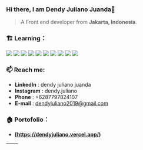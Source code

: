 ### Hi there, I am Dendy Juliano Juanda👋

> A Front end developer from **Jakarta, Indonesia**.
### 🏗️ Learning：

<code><img src="https://img.shields.io/badge/Next-black?style=for-the-badge&logo=next.js&logoColor=white"/></code>
<code><img src="https://img.shields.io/badge/node.js-6DA55F?style=for-the-badge&logo=node.js&logoColor=white"/></code>
<code><img src="https://img.shields.io/badge/typescript-%23007ACC.svg?style=for-the-badge&logo=typescript&logoColor=white"/></code>
<code><img src="https://img.shields.io/badge/react-%2320232a.svg?style=for-the-badge&logo=react&logoColor=%2361DAFB"/></code>
<code><img src="https://img.shields.io/badge/-AntDesign-%230170FE?style=for-the-badge&logo=ant-design&logoColor=white"/></code>
<code><img src="https://img.shields.io/badge/SASS-hotpink.svg?style=for-the-badge&logo=SASS&logoColor=white"/></code>
<code><img src="https://img.shields.io/badge/MUI-%230081CB.svg?style=for-the-badge&logo=mui&logoColor=white"/></code>
<code><img src="https://img.shields.io/badge/react_native-%2320232a.svg?style=for-the-badge&logo=react&logoColor=%2361DAFB"/></code>
<code><img src="https://img.shields.io/badge/-React%20Query-FF4154?style=for-the-badge&logo=react%20query&logoColor=white"/></code>
<code><img src="https://img.shields.io/badge/redux-%23593d88.svg?style=for-the-badge&logo=redux&logoColor=white"/></code>

### 📫 Reach me:

- **LinkedIn** : dendy juliano juanda
- **Instagram** : dendy.juliano
- **Phone** : +6287797824107
- **E-mail** : dendyjuliano2019@gmail.com

### 🏠 Portofolio：

- **[https://dendyjuliano.vercel.app/)**

| <img align="center" src="https://github-readme-stats.vercel.app/api?username=dendyjuliano&show_icons=true&theme=buefy&hide_border=true" alt="" /> | <img align="center" src="https://github-readme-stats.vercel.app/api/top-langs/?username=dendyjuliano&layout=compact&theme=buefy&hide_border=true" alt="" /> |
| ----------------------------------------------------------------------------------------------------------------------------------------------- | --------------------------------------------------------------------------------------------------------------------------------------------------------- |
